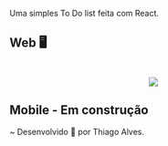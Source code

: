 Uma simples To Do list feita com React.

## Web 🖥

<h1 align="center">
  <img src="https://ik.imagekit.io/hld13bjzb1/Peek_2020-09-14_18-32_vjPUU2OHs.gif">

</h1>


## Mobile - Em construção


~ 
Desenvolvido 💜 por Thiago Alves.














